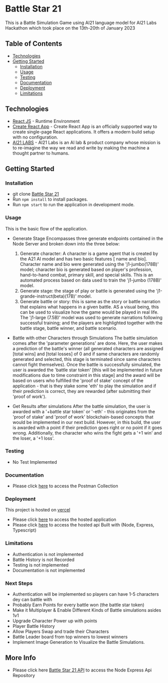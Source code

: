 # Battle Star 21
This is a Battle Simulation Game using AI21 language model for  AI21 Labs Hackathon which took place on the 13th-20th of January 2023


## Table of Contents

-   [Technologies](#technologies)
-   [Getting Started](#getting-started)
    -   [Installation](#installation)
    -   [Usage](#usage)
    -   [Testing](#testing)
    -   [Documentation](#documentation)
    -   [Deployment](#deployment)
    -   [Limitations](#limitations)

## Technologies
-   [React JS](https://reactjs.org/) - Runtime Environment
-   [Create React App](https://create-react-app.dev/) - Create React App is an officially supported way to create single-page React applications. It offers a modern build setup with no configuration.
-   [AI21 LABS](https://studio.ai21.com/overview) - AI21 Labs is an AI lab & product company whose mission is to re-imagine the way we read and write by making the machine a thought partner to humans.

## Getting Started


### Installation

-   git clone [Battle Star 21](https://github.com/officialyenum/battlestar21.git)
-   Run `npm install` to install packages.
-   Run `npm start` to run the application in development mode.

### Usage

This is the basic flow of the application.
-   Generate Stage
Encompasses three generate endpoints contained in the Node Server and broken down into the three below:
    1. Generate character: A character is a game agent that is created by the A21 AI model and has two basic features [ name and bio]. Character name and       bio were generated using the 'j1-jumbo(178B)' model; character bio is generated based on player's profession, hand-to-hand combat, primary skill, and       special skills. This is an automated process based on data used to train the 'j1-jumbo (178B)' model. 
    2. Generate stage: the stage of play or battle is generated using the 'j1-grande-instruct(beta)(17B)' model.
    3. Generate battle or story: this is same as the story or battle narration that explains what happens in a given battle. AS a visual being, this       can be used to visualize how the game would be played in real life. The 'j1-large (7.5B)' model was used to generate narrations following successful        training; and the players are highlighted together with the battle stage, battle winner, and battle scenario.
          
-   Battle with other Characters through Simulations
    The battle simulation comes after the 'parameter generations' are done. Here, the user makes a prediction of the battle's winner (all generated characters are assigned [total wins] and [total losses] of 0 and if same characters are randomly generated and selected, this stage is terminated since same characters cannot fight themselves). 
    Once the battle is successfully simulated, the user is awarded the 'battle star token' [this will be implemented in future modifications due to time constraint in this stage] and the award will be based on users who fulfilled the 'proof of stake' concept of the application - that is they stake some 'eth' to play the simulation and if their prediction is correct, they are rewarded (after submitting their 'proof of work'). 
    
-   Get Results after simulations
    After the battle simulation, the user is awarded with a '+battle star token' or '-eth' - this originates from the 'proof of stake' and 'proof of work' blockchain-based concepts that would be implemented in our next build. However, in this build, the user is awarded with a point if their prediction goes right or no point if it goes wrong. Additionally, the character who wins the fight gets a '+1 win' and the loser, a '+1 loss'. 
    
### Testing
-   No Test Implemented


### Documentation

-   Please click [here](https://documenter.getpostman.com/view/8719009/2s8ZDVb48d) to access the Postman Collection

### Deployment
This project is hosted on [vercel](https://vercel.com/)

-   Please click [here](https://battlestar21.vercel.app/) to access the hosted application
-   Please click [here](https://battlestar21-api.vercel.app/) to access the hosted api Built with (Node, Express, Typescript)

### Limitations
-   Authentication is not implemented
-   Battle History is not Recorded
-   Testing is not implemented
-   Documentation is not implemented

### Next Steps
-   Authentication will be implemented so players can have 1-5 characters dey can battle with
-   Probably Earn Points for every battle won (the battle star token)
-   Make it Multiplayer & Enable Different Kinds of Battle simulations asides 1v1 
-   Upgrade Character Power up with points 
-   Player Battle History
-   Allow Players Swap and trade their Characters 
-   Battle Leader board from top winners to lowest winners
-   Implement Image Generation to Visualize the Battle Simulations.

## More Info
- Please click here [Battle Star 21 API](https://github.com/officialyenum/battlestar21-api.git) to access the Node Express Api Repository